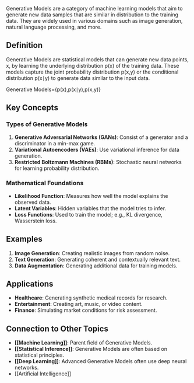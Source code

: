 Generative Models are a category of machine learning models that aim to generate new data samples that are similar in distribution to the training data. They are widely used in various domains such as image generation, natural language processing, and more.

## Definition

Generative Models are statistical models that can generate new data points, x, by learning the underlying distribution p(x) of the training data. These models capture the joint probability distribution p(x,y) or the conditional distribution p(x∣y) to generate data similar to the input data.

Generative Models={p(x),p(x∣y),p(x,y)}

## Key Concepts

### Types of Generative Models

1. **Generative Adversarial Networks (GANs)**: Consist of a generator and a discriminator in a min-max game.
2. **Variational Autoencoders (VAEs)**: Use variational inference for data generation.
3. **Restricted Boltzmann Machines (RBMs)**: Stochastic neural networks for learning probability distribution.

### Mathematical Foundations

- **Likelihood Function**: Measures how well the model explains the observed data.
- **Latent Variables**: Hidden variables that the model tries to infer.
- **Loss Functions**: Used to train the model; e.g., KL divergence, Wasserstein loss.

## Examples

1. **Image Generation**: Creating realistic images from random noise.
2. **Text Generation**: Generating coherent and contextually relevant text.
3. **Data Augmentation**: Generating additional data for training models.

## Applications

- **Healthcare**: Generating synthetic medical records for research.
- **Entertainment**: Creating art, music, or video content.
- **Finance**: Simulating market conditions for risk assessment.

## Connection to Other Topics

- **[[Machine Learning]]**: Parent field of Generative Models.
- **[[Statistical Inference]]**: Generative Models are often based on statistical principles.
- **[[Deep Learning]]**: Advanced Generative Models often use deep neural networks.
- [[Artificial Intelligence]]